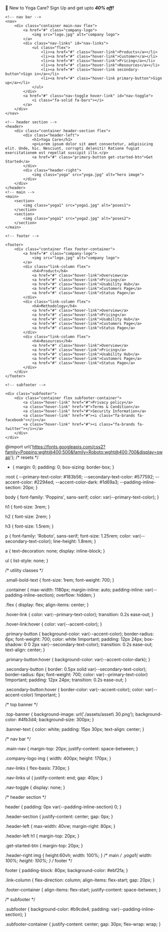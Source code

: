 <!DOCTYPE html>
<html lang="en">
<head>
    <meta charset="UTF-8">
    <meta http-equiv="X-UA-Compatible" content="IE=edge">
    <meta name="viewport" content="width=device-width, initial-scale=1.0">
    <title>Yoga Landing Page</title>
    <link rel="stylesheet" href="style.css">

</head>
<body>
    <!-- Landing Page -->
    <div class="top-banner">
        <div class="container">
            <div class="small-bold-text banner-text">🥳 New to Yoga Care? Sign Up and get upto <i><b>40% off!</b></i></div>
        </div>
    </div>

    <!-- nav bar -->
    <nav>
        <div class="container main-nav flex">
            <a href="#" class="company-logo">
                <img src="logo.jpg" alt="company logo">
            </a>
            <div class="nav-links" id="nav-links">
                <ul class="flex">
                    <li><a href="#" class="hover-link">Products</a></li>
                    <li><a href="#" class="hover-link">Customer</a></li>
                    <li><a href="#" class="hover-link">Pricing</a></li>
                    <li><a href="#" class="hover-link">Resources</a></li>
                    <li><a href="#" class="hover-link secondary-button">Sign in</a></li>
                    <li><a href="#" class="hover-link primary-button">Sign up</a></li>
                </ul>
            </div>
            <a href="#" class="nav-toggle hover-link" id="nav-toggle">
                <i class="fa-solid fa-bars"></i>
            </a>
        </div>
    </nav>

    <!-- header section -->
    <header>
        <div class="container header-section flex">
            <div class="header-left">
                <h1>Yoga Care</h1>
                <p>Lorem ipsum dolor sit amet consectetur, adipisicing elit. Unde, hic. Nesciunt, corrupti deleniti! Ratione fugiat exercitationem est repellat suscipit illo.</p>
                <a href="#" class="primary-button get-started-btn">Get Started</a>
            </div>
            <div class="header-right">
                <img class="yoga" src="yoga.jpg" alt="hero image">
            </div>
        </div>
    </header>
    <!-- main -->
    <main>
        <section>
            <img class="yoga1" src="yoga1.jpg" alt="poses1">
        </section>
        <section>
            <img class="yoga1" src="yoga2.jpg" alt="poses2">
        </section>
    </main>

    <!-- footer -->

    <footer>
        <div class="container flex footer-container">
            <a href="#" class="company-logo">
                <img src="logo.jpg" alt="company logo">
            </a>
            <div class="link-column flex">
                <h4>Product</h4>
                <a href="#" class="hover-link">Overview</a>
                <a href="#" class="hover-link">Pricing</a>
                <a href="#" class="hover-link">Usability Hub</a>
                <a href="#" class="hover-link">Customers Page</a>
                <a href="#" class="hover-link">Status Page</a>
            </div>
            <div class="link-column flex">
                <h4>Methodology</h4>
                <a href="#" class="hover-link">Overview</a>
                <a href="#" class="hover-link">Pricing</a>
                <a href="#" class="hover-link">Usability Hub</a>
                <a href="#" class="hover-link">Customers Page</a>
                <a href="#" class="hover-link">Status Page</a>
            </div>
            <div class="link-column flex">
                <h4>Resources</h4>
                <a href="#" class="hover-link">Overview</a>
                <a href="#" class="hover-link">Pricing</a>
                <a href="#" class="hover-link">Usability Hub</a>
                <a href="#" class="hover-link">Customers Page</a>
                <a href="#" class="hover-link">Status Page</a>
            </div>
        </div>
    </footer>

    <!-- subfooter -->

    <div class="subfooter">
        <div class="container flex subfooter-container">
            <a class="hover-link" href="#">Privacy policy</a>
            <a class="hover-link" href="#">Terms & Condition</a>
            <a class="hover-link" href="#">Security Information</a>
            <a class="hover-link" href="#"><i class="fa-brands fa-facebook"></i></a>
            <a class="hover-link" href="#"><i class="fa-brands fa-twitter"></i></a>
        </div>
    </div> 
    
</body>
</html>




<!-- style.css -->
@import url('https://fonts.googleapis.com/css2?family=Poppins:wght@400;500&family=Roboto:wght@400;700&display=swap');
/* resets */
* {
    margin: 0;
    padding: 0;
    box-sizing: border-box;
}

:root {
    --primary-text-color: #183b56;
    --secondary-text-color: #577592;
    --accent-color: #2294ed;
    --accent-color-dark: #1d69a3;
    --padding-inline-section: 20px;
}

body {
    font-family: 'Poppins', sans-serif;
    color: var(--primary-text-color);
}

h1 {
    font-size: 3rem;
}

h2 {
    font-size: 2rem;
}

h3 {
    font-size: 1.5rem;
}

p {
    font-family: 'Roboto', sans-serif;
    font-size: 1.25rem;
    color: var(--secondary-text-color);
    line-height: 1.8rem;
}

a {
    text-decoration: none;
    display: inline-block;
}

ul {
    list-style: none;
}

/* utility classes */

.small-bold-text {
    font-size: 1rem;
    font-weight: 700;
}

.container {
    max-width: 1180px;
    margin-inline: auto;
    padding-inline: var(--padding-inline-section);
    overflow: hidden;
}

.flex {
    display: flex;
    align-items: center;
}

.hover-link {
    color: var(--primary-text-color);
    transition: 0.2s ease-out;
}

.hover-link:hover {
    color: var(--accent-color);
}

.primary-button {
    background-color: var(--accent-color);
    border-radius: 6px;
    font-weight: 700;
    color: white !important;
    padding: 12px 24px;
    box-shadow: 0 0 2px var(--secondary-text-color);
    transition: 0.2s ease-out;
    text-align: center;
}

.primary-button:hover {
    background-color: var(--accent-color-dark);
}

.secondary-button {
    border: 0.5px solid var(--secondary-text-color);
    border-radius: 6px;
    font-weight: 700;
    color: var(--primary-text-color) !important;
    padding: 12px 24px;
    transition: 0.2s ease-out;
}

.secondary-button:hover {
    border-color: var(--accent-color);
    color: var(--accent-color) !important;
}

/* top banner */

.top-banner {
    background-image: url('./assets/asset\ 30.png');
    background-color: #4fb3d4;
    background-size: 300px;
}

.banner-text {
    color: white;
    padding: 15px 30px;
    text-align: center;
}

/* nav bar */

.main-nav {
    margin-top: 20px;
    justify-content: space-between;
}

.company-logo img {
    width: 400px;
    height: 170px;
}

.nav-links {
    flex-basis: 730px;
}

.nav-links ul {
    justify-content: end;
    gap: 40px;
}

.nav-toggle {
    display: none;
}

/* header section */

header {
    padding: 0px var(--padding-inline-section) 0;
}

.header-section {
    justify-content: center;
    gap: 0px;
}

.header-left {
    max-width: 40vw;
    margin-right: 80px;
}

.header-left h1 {
    margin-top: 20px;
}

.get-started-btn {
    margin-top: 20px;
}

.header-right img {
    height:60vh;
    width: 100%;
}
/* main */
.yoga1{
    width: 100%;
    height: 100%;
}
/* footer */

footer {
    padding-block: 80px;
    background-color: #ebf2fa;
}

.link-column {
    flex-direction: column;
    align-items: flex-start;
    gap: 20px;
}

.footer-container {
    align-items: flex-start;
    justify-content: space-between;
}

/* subfooter */

.subfooter {
    background-color: #b9cde4;
    padding: var(--padding-inline-section);
}

.subfooter-container {
    justify-content: center;
    gap: 30px;
    flex-wrap: wrap;
}
